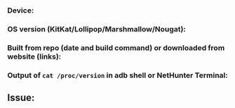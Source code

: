 
### Device:



### OS version (KitKat/Lollipop/Marshmallow/Nougat):



### Built from repo (date and build command) or downloaded from website (links):



### Output of `cat /proc/version` in adb shell or NetHunter Terminal:



## Issue:
